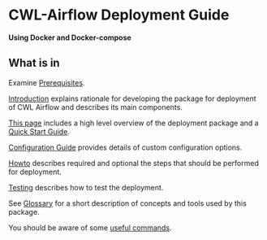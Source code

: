 # CWL-Airflow Deployment Guide
**Using Docker and Docker-compose**                                            
                         
## What is in

Examine [Prerequisites](index.md#prerequisites). 

[Introduction](Introduction.md) explains rationale for developing
the package for deployment of CWL Airflow and describes its
main components.
                      
[This page](index) includes a high level overview of the 
deployment package and a [Quick Start Guide](index.md#quick-start).

[Configuration Guide](Configuration.md) provides details of custom 
configuration options.
                                 
[Howto](Howto.md) describes required and optional the steps that 
should be performed for deployment.

[Testing](Testing.md) describes how to test the deployment.

See [Glossary](Glossary.md) for a short description of concepts
and tools used by this package.

You should be aware of some [useful commands](UsefulCommands.md).


